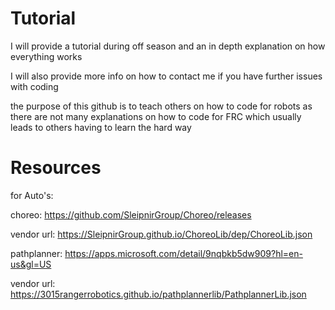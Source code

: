 # Tutorial
I will provide a tutorial during off season and an in depth explanation on how everything works 

I will also provide more info on how to contact me if you have further issues with coding 

the purpose of this github is to teach others on how to code for robots as there are not many explanations on how to code for FRC which usually leads to others having to learn the hard way
# Resources

for Auto's:

choreo: https://github.com/SleipnirGroup/Choreo/releases

vendor url: https://SleipnirGroup.github.io/ChoreoLib/dep/ChoreoLib.json

pathplanner: https://apps.microsoft.com/detail/9nqbkb5dw909?hl=en-us&gl=US

vendor url: https://3015rangerrobotics.github.io/pathplannerlib/PathplannerLib.json
